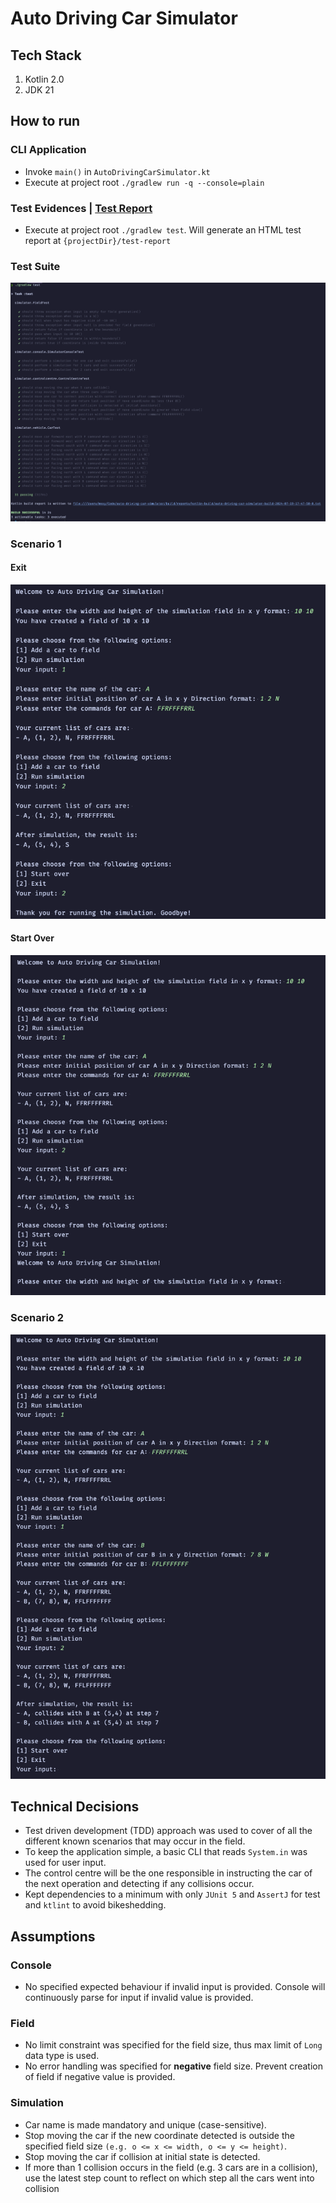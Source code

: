 # Auto Driving Car Simulator

## Tech Stack

1. Kotlin 2.0
2. JDK 21

## How to run
### CLI Application
- Invoke `main()` in `AutoDrivingCarSimulator.kt`
- Execute at project root `./gradlew run -q --console=plain` 
### Test Evidences | [Test Report](test-report.tar.gz)
- Execute at project root `./gradlew test`. Will generate an HTML test report at `{projectDir}/test-report`
### Test Suite
![test-suite.png](readme-artifacts/test-suite.png)
### Scenario 1
#### Exit
![scenario-1-exit.png](readme-artifacts/scenario-1-exit.png)
#### Start Over
![scenario-1-start-over.png](readme-artifacts/scenario-1-start-over.png)
### Scenario 2
![scenario-2.png](readme-artifacts/scenario-2.png)

## Technical Decisions

- Test driven development (TDD) approach was used to cover of all the different known scenarios that may occur in the
  field.
- To keep the application simple, a basic CLI that reads `System.in` was used for user input.
- The control centre will be the one responsible in instructing the car of the next operation and detecting if any
  collisions occur.
- Kept dependencies to a minimum with only `JUnit 5` and `AssertJ` for test and `ktlint` to avoid bikeshedding.

## Assumptions

### Console

- No specified expected behaviour if invalid input is provided. Console will continuously parse for input if invalid
  value is provided.

### Field

- No limit constraint was specified for the field size, thus max limit of `Long` data type is used.
- No error handling was specified for **negative** field size. Prevent creation of field if negative value is provided.

### Simulation

- Car name is made mandatory and unique (case-sensitive).
- Stop moving the car if the new coordinate detected is outside the specified field
  size `(e.g. o <= x <= width, o <= y <= height)`.
- Stop moving the car if collision at initial state is detected.
- If more than 1 collision occurs in the field (e.g. 3 cars are in a collision), use the latest step count to reflect on
  which step all the cars went into collision
